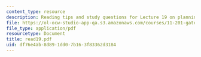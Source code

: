 ```yaml
---
content_type: resource
description: Reading tips and study questions for Lecture 19 on planning and participation.
file: https://ol-ocw-studio-app-qa.s3.amazonaws.com/courses/11-201-gateway-planning-action-fall-2007/df76e4ab8d891dd07b163f83362d3184_read19.pdf
file_type: application/pdf
resourcetype: Document
title: read19.pdf
uid: df76e4ab-8d89-1dd0-7b16-3f83362d3184
---
```

